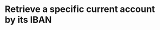 #  Retrieve a specific current account by its IBAN

<api-endpoint openapi-path="../../../openapi.yml" method="GET" endpoint="/current-accounts/{iban}"/>